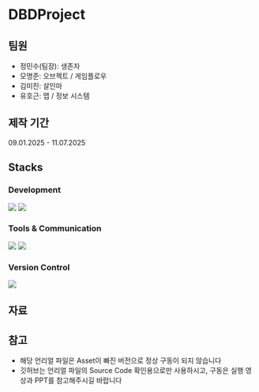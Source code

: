 # DBDProject

## 팀원
+ 정민수(팀장): 생존자
+ 모명준: 오브젝트 / 게임플로우
+ 김미진: 살인마
+ 유호근: 맵 / 정보 시스템


## 제작 기간
09.01.2025 - 11.07.2025


## Stacks
### Development
<div>
<img src="https://img.shields.io/badge/C++-512BD4?style=flat-square&logo=c++&logoColor=white"/>
<img src="https://img.shields.io/badge/Unreal-000000?style=flat-square&logo=unreal&logoColor=white"/>
</div>

### Tools & Communication
<div>
<img src="https://img.shields.io/badge/Notion-000000?style=flat-square&logo=notion&logoColor=white"/>
<img src="https://img.shields.io/badge/Discord-5865F2?style=flat-square&logo=discord&logoColor=white"/>
</div>

### Version Control
<div>
<img src="https://img.shields.io/badge/Perforce-4C00FF?style=flat-square&logo=perforce&logoColor=white"/>
</div>

## 자료


## 참고
+ 해당 언리얼 파일은 Asset이 빠진 버전으로 정상 구동이 되지 않습니다
+ 깃허브는 언리얼 파일의 Source Code 확인용으로만 사용하시고, 구동은 실행 영상과 PPT를 참고해주시길 바랍니다
